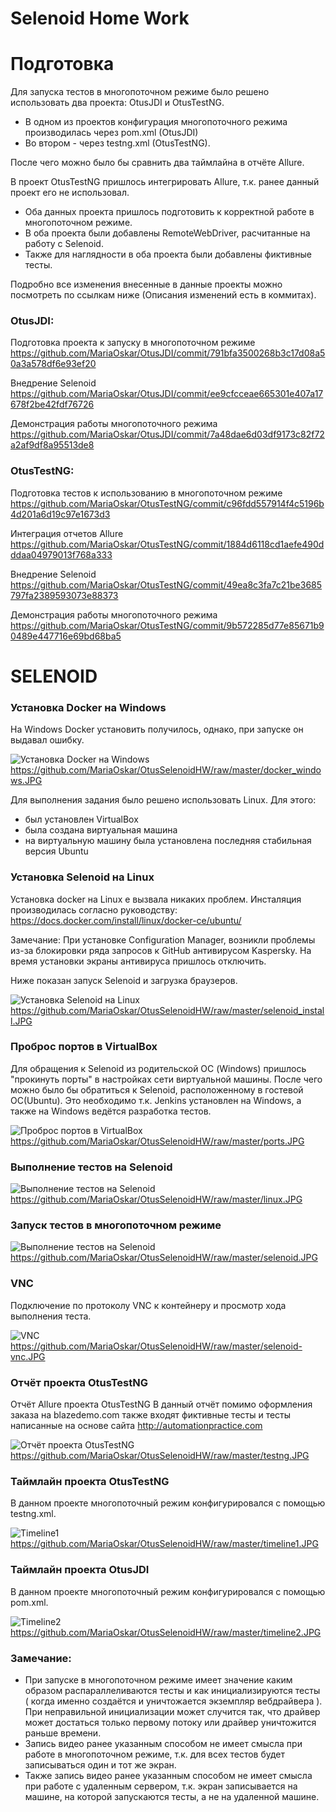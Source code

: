 # Selenoid Home Work

Подготовка
==========

Для запуска тестов в многопоточном режиме было решено использовать два проекта: OtusJDI и OtusTestNG.

* В одном из проектов конфигурация многопоточного режима производилась через pom.xml (OtusJDI)
* Во втором - через testng.xml (OtusTestNG).

После чего можно было бы сравнить два таймлайна в отчёте Allure.

В проект OtusTestNG пришлось интегрировать Allure, т.к. ранее данный проект его не использовал.

* Оба данных проекта пришлось подготовить к корректной работе в многопоточном режиме.
* В оба проекта были добавлены RemoteWebDriver, расчитанные на работу с Selenoid.
* Также для наглядности в оба проекта были добавлены фиктивные тесты.

Подробно все изменения внесенные в данные проекты можно посмотреть по ссылкам ниже (Описания изменений есть в коммитах).

### OtusJDI:

Подготовка проекта к запуску в многопоточном режиме
<https://github.com/MariaOskar/OtusJDI/commit/791bfa3500268b3c17d08a50a3a578df6e93ef20>

Внедрение Selenoid
<https://github.com/MariaOskar/OtusJDI/commit/ee9cfcceae665301e407a17678f2be42fdf76726>

Демонстрация работы многопоточного режима 
<https://github.com/MariaOskar/OtusJDI/commit/7a48dae6d03df9173c82f72a2af9df8a95513de8>

 
### OtusTestNG:

Подготовка тестов к использованию в многопоточном режиме
<https://github.com/MariaOskar/OtusTestNG/commit/c96fdd557914f4c5196b4d201a6d19c97e1673d3>

Интеграция отчетов Allure
<https://github.com/MariaOskar/OtusTestNG/commit/1884d6118cd1aefe490dddaa04979013f768a333>

Внедрение Selenoid
<https://github.com/MariaOskar/OtusTestNG/commit/49ea8c3fa7c21be3685797fa2389593073e88373>

Демонстрация работы многопоточного режима
<https://github.com/MariaOskar/OtusTestNG/commit/9b572285d77e85671b90489e447716e69bd68ba5>


SELENOID
========

### Установка Docker на Windows

На Windows Docker установить получилось, однако, при запуске он выдавал ошибку.

![Установка Docker на Windows](https://github.com/MariaOskar/OtusSelenoidHW/raw/master/docker_windows.JPG)
<https://github.com/MariaOskar/OtusSelenoidHW/raw/master/docker_windows.JPG>

Для выполнения задания было решено использовать Linux.
Для этого:
* был установлен VirtualBox
* была создана виртуальная машина
* на виртуальную машину была установлена последняя стабильная версия Ubuntu

### Установка Selenoid на Linux

Установка docker на Linux е вызвала никаких проблем.
Инсталяция производилась согласно руководству: <https://docs.docker.com/install/linux/docker-ce/ubuntu/>

Замечание:
При установке Configuration Manager, возникли проблемы из-за блокировки ряда запросов к GitHub антивирусом Kaspersky.
На время установки экраны антивируса пришлось отключить.

Ниже показан запуск Selenoid и загрузка браузеров.

![Установка Selenoid на Linux](https://github.com/MariaOskar/OtusSelenoidHW/raw/master/selenoid_install.JPG)
<https://github.com/MariaOskar/OtusSelenoidHW/raw/master/selenoid_install.JPG>

### Проброс портов в VirtualBox
Для обращения к Selenoid из родительской ОС (Windows) пришлось "прокинуть порты" в настройках сети виртуальной машины.
После чего можно было бы обратиться к Selenoid, расположенному в гостевой ОС(Ubuntu).
Это необходимо т.к. Jenkins установлен на Windows, а также на Windows ведётся разработка тестов.

![Проброс портов в VirtualBox](https://github.com/MariaOskar/OtusSelenoidHW/raw/master/ports.JPG)
<https://github.com/MariaOskar/OtusSelenoidHW/raw/master/ports.JPG>

### Выполнение тестов на Selenoid

![Выполнение тестов на Selenoid](https://github.com/MariaOskar/OtusSelenoidHW/raw/master/linux.JPG)
<https://github.com/MariaOskar/OtusSelenoidHW/raw/master/linux.JPG>

### Запуск тестов в многопоточном режиме

![Выполнение тестов на Selenoid](https://github.com/MariaOskar/OtusSelenoidHW/raw/master/selenoid.JPG)
<https://github.com/MariaOskar/OtusSelenoidHW/raw/master/selenoid.JPG>

### VNC

Подключение по протоколу VNC к контейнеру и просмотр хода выполнения теста.

![VNC](https://github.com/MariaOskar/OtusSelenoidHW/raw/master/selenoid-vnc.JPG)
<https://github.com/MariaOskar/OtusSelenoidHW/raw/master/selenoid-vnc.JPG>

### Отчёт проекта OtusTestNG

Отчёт Allure проекта OtusTestNG
В данный отчёт помимо оформления заказа на blazedemo.com также входят фиктивные тесты и тесты написанные на основе сайта http://automationpractice.com

![Отчёт проекта OtusTestNG](https://github.com/MariaOskar/OtusSelenoidHW/raw/master/testng.JPG)
<https://github.com/MariaOskar/OtusSelenoidHW/raw/master/testng.JPG>


### Таймлайн проекта OtusTestNG

В данном проекте многопоточный режим конфигурировался с помощью testng.xml.

![Timeline1](https://github.com/MariaOskar/OtusSelenoidHW/raw/master/timeline1.JPG)
<https://github.com/MariaOskar/OtusSelenoidHW/raw/master/timeline1.JPG>

### Таймлайн проекта OtusJDI

В данном проекте многопоточный режим конфигурировался с помощью pom.xml.

![Timeline2](https://github.com/MariaOskar/OtusSelenoidHW/raw/master/timeline2.JPG)
<https://github.com/MariaOskar/OtusSelenoidHW/raw/master/timeline2.JPG>


### Замечание:

* При запуске в многопоточном режиме имеет значение каким образом распараллеливаются тесты и как инициализируются тесты ( когда именно создаётся и уничтожается экземпляр вебдрайвера ).
  При неправильной инициализации может случится так, что драйвер может достаться только первому потоку или драйвер уничтожится раньше времени.
* Запись видео ранее указанным способом не имеет смысла при работе в многопоточном режиме, т.к. для всех тестов будет записываться один и тот же экран.
* Также запись видео ранее указанным способом не имеет смысла при работе с удаленным сервером, т.к. экран записывается на машине, на которой запускаются тесты, а не на удаленной машине.